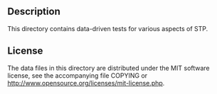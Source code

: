Description
------------

This directory contains data-driven tests for various aspects of STP.

License
--------

The data files in this directory are distributed under the MIT software
license, see the accompanying file COPYING or
http://www.opensource.org/licenses/mit-license.php.

